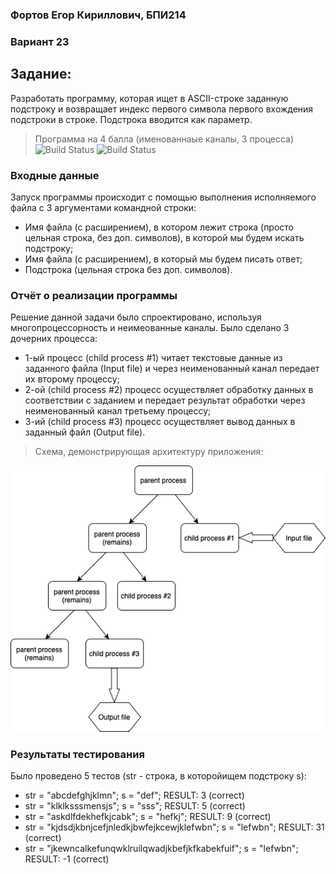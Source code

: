 ### Фортов Егор Кириллович, БПИ214
### Вариант 23

## Задание:
Разработать программу, которая ищет в ASCII-строке заданную подстроку и возвращает индекс первого символа первого вхождения подстроки в строке. Подстрока вводится как параметр.
> Программа на 4 балла (именованнаые каналы, 3 процесса) ![Build Status](https://travis-ci.org/joemccann/dillinger) ![Build Status](https://img.shields.io/badge/C-00599C?style=for-the-badge&logo=c&logoColor=white)

### Входные данные
Запуск программы происходит с помощью выполнения исполняемого файла с 3 аргументами командной строки:
 - Имя файла (с расширением), в котором лежит строка (просто цельная строка, без доп. символов), в которой мы будем искать подстроку;
 - Имя файла (с расширением), в который мы будем писать ответ;
 - Подстрока (цельная строка без доп. символов).


### Отчёт о реализации программы
Решение данной задачи было спроектировано, используя многопроцессорность и неимеованные каналы. Было сделано 3 дочерних процесса:
 - 1-ый процесс (child process #1) читает текстовые данные из заданного файла (Input file) и через неименованный канал передает их второму процессу;
 - 2-ой (child process #2) процесс осуществляет обработку данных в соответствии с заданием и передает результат обработки через неименованный канал третьему процессу;
 - 3-ий (child process #3) процесс осуществляет вывод данных в заданный файл (Output file).

> Схема, демонстрирующая архитектуру приложения:

<img src="Схема решаемой задачи.png" alt="Picture for VS Code" />


### Результаты тестирования
Было проведено 5 тестов (str - строка, в которойищем подстроку s):
 - str = "abcdefghjklmn"; s = "def"; RESULT: 3 (correct)
 - str = "klklksssmensjs"; s = "sss"; RESULT: 5 (correct)
 - str = "askdlfdekhefkjcabk"; s = "hefkj"; RESULT: 9 (correct)
 - str = "kjdsdjkbnjcefjnledkjbwfejkcewjklefwbn"; s = "lefwbn"; RESULT: 31 (correct)
 - str = "jkewncalkefunqwklruilqwadjkbefjkfkabekfuif"; s = "lefwbn"; RESULT: -1 (correct)






